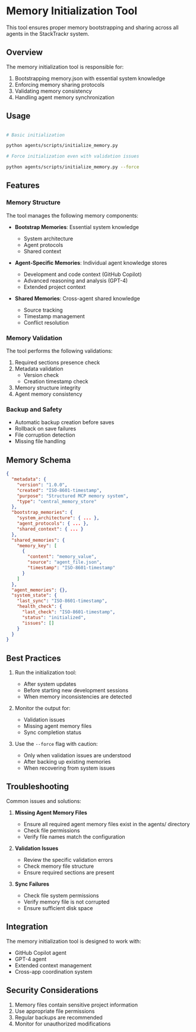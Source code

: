 # Memory Initialization Tool

This tool ensures proper memory bootstrapping and sharing across all agents in the StackTrackr system.

## Overview

The memory initialization tool is responsible for:

1. Bootstrapping memory.json with essential system knowledge
2. Enforcing memory sharing protocols
3. Validating memory consistency
4. Handling agent memory synchronization

## Usage

```bash

# Basic initialization

python agents/scripts/initialize_memory.py

# Force initialization even with validation issues

python agents/scripts/initialize_memory.py --force
```

## Features

### Memory Structure

The tool manages the following memory components:

- **Bootstrap Memories**: Essential system knowledge
  - System architecture
  - Agent protocols
  - Shared context
  
- **Agent-Specific Memories**: Individual agent knowledge stores
  - Development and code context (GitHub Copilot)
  - Advanced reasoning and analysis (GPT-4)
  - Extended project context
  
- **Shared Memories**: Cross-agent shared knowledge
  - Source tracking
  - Timestamp management
  - Conflict resolution

### Memory Validation

The tool performs the following validations:

1. Required sections presence check
2. Metadata validation
   - Version check
   - Creation timestamp check
1. Memory structure integrity
2. Agent memory consistency

### Backup and Safety

- Automatic backup creation before saves
- Rollback on save failures
- File corruption detection
- Missing file handling

## Memory Schema

```json
{
  "metadata": {
    "version": "1.0.0",
    "created": "ISO-8601-timestamp",
    "purpose": "Structured MCP memory system",
    "type": "central_memory_store"
  },
  "bootstrap_memories": {
    "system_architecture": { ... },
    "agent_protocols": { ... },
    "shared_context": { ... }
  },
  "shared_memories": {
    "memory_key": [
      {
        "content": "memory_value",
        "source": "agent_file.json",
        "timestamp": "ISO-8601-timestamp"
      }
    ]
  },
  "agent_memories": {},
  "system_state": {
    "last_sync": "ISO-8601-timestamp",
    "health_check": {
      "last_check": "ISO-8601-timestamp",
      "status": "initialized",
      "issues": []
    }
  }
}
```

## Best Practices

1. Run the initialization tool:
   - After system updates
   - Before starting new development sessions
   - When memory inconsistencies are detected

1. Monitor the output for:
   - Validation issues
   - Missing agent memory files
   - Sync completion status

1. Use the `--force` flag with caution:
   - Only when validation issues are understood
   - After backing up existing memories
   - When recovering from system issues

## Troubleshooting

Common issues and solutions:

1. **Missing Agent Memory Files**
   - Ensure all required agent memory files exist in the agents/ directory
   - Check file permissions
   - Verify file names match the configuration

1. **Validation Issues**
   - Review the specific validation errors
   - Check memory file structure
   - Ensure required sections are present

1. **Sync Failures**
   - Check file system permissions
   - Verify memory file is not corrupted
   - Ensure sufficient disk space

## Integration

The memory initialization tool is designed to work with:

- GitHub Copilot agent
- GPT-4 agent
- Extended context management
- Cross-app coordination system

## Security Considerations

1. Memory files contain sensitive project information
2. Use appropriate file permissions
3. Regular backups are recommended
4. Monitor for unauthorized modifications
